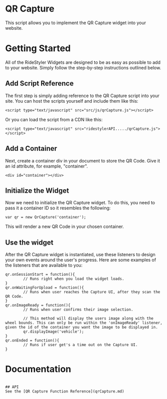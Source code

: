 # QR Capture
This script allows you to implement the QR Capture widget into your website.

# Getting Started
All of the RideStyler Widgets are designed to be as easy as possible to add to your website. Simply follow the step-by-step instructions outlined below.

## Add Script Reference
The first step is simply adding reference to the QR Capture script into your site. You can host the scripts yourself and include them like this:
```
<script type="text/javascript" src="src/js/qrCapture.js"></script>
```

Or you can load the script from a CDN like this:
```
<script type="text/javascript" src="ridestylerAPI...../qrCapture.js"></script>
```

## Add a Container
Next, create a container div in your document to store the QR Code. Give it an id attribute, for example, "container".
```
<div id="container"></div>
```

## Initialize the Widget
Now we need to initialize the QR Capture widget. To do this, you need to pass it a container ID so it resembles the following:
```
var qr = new QrCapture('container');
```
This will render a new QR Code in your chosen container.

## Use the widget
After the QR Capture widget is instantiated, use these listeners to design your own events around the user's progress. Here are some examples of the listeners that are available to you:
```
qr.onSessionStart = function(){
		// Runs right when you load the widget loads.
}
qr.onWaitingForUpload = function(){
		// Runs when user reaches the Capture UI, after they scan the QR Code.
}
qr.onImageReady = function(){
		// Runs when user confirms their image selection.

		// This method will display the users image along with the wheel bounds. This can only be run within the 'onImageReady' listener, given the id of the container you want the image to be displayed in.
		qr.displayImage('vehicle');
}
qr.onEnded = function(){
		// Runs if user get's a time out on the Capture UI.
}
```

# Documentation

```

## API
See the [QR Capture Function Reference](qrCapture.md)
